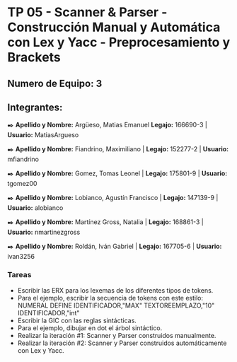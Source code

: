 # TP 05 - Scanner & Parser - Construcción Manual y Automática con Lex y Yacc - Preprocesamiento y Brackets

## Numero de Equipo: 3

## Integrantes:

✒️ **Apellido y Nombre:** Argüeso, Matias Emanuel  **Legajo:** 166690-3 | **Usuario:** MatiasArgueso

✒️ **Apellido y Nombre:** Fiandrino, Maximiliano | **Legajo:** 152277-2 | **Usuario:** mfiandrino

✒️ **Apellido y Nombre:** Gomez, Tomas Leonel | **Legajo:** 175801-9 | **Usuario:** tgomez00

✒️ **Apellido y Nombre:** Lobianco, Agustín Francisco | **Legajo:** 147139-9 | **Usuario:** alobianco

✒️ **Apellido y Nombre:** Martínez Gross, Natalia | **Legajo:** 168861-3 | **Usuario:** nmartinezgross

✒️ **Apellido y Nombre:** Roldán, Iván Gabriel | **Legajo:** 167705-6 | **Usuario:** ivan3256 


### Tareas
- Escribir las ERX para los lexemas de los diferentes tipos de tokens.
- Para el ejemplo, escribir la secuencia de tokens con este estilo:
	NUMERAL
	DEFINE
	IDENTIFICADOR,"MAX"
	TEXTOREEMPLAZO,"10"
	IDENTIFICADOR,"int"
- Escribir la GIC con las reglas sintácticas.
- Para el ejemplo, dibujar en dot el árbol sintáctico.
- Realizar la iteración #1: Scanner y Parser construidos manualmente.
- Realizar la iteración #2: Scanner y Parser construidos automáticamente con Lex y Yacc.


